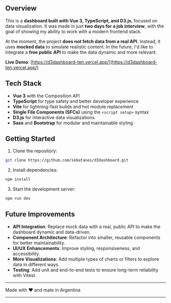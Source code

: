 
## Overview

This is a **dashboard built with Vue 3, TypeScript, and D3.js**, focused on data visualization. It was made in just **two days for a job interview**, with the goal of showing my ability to work with a modern frontend stack.

At the moment, the project **does not fetch data from a real API**. Instead, it uses **mocked data** to simulate realistic content. In the future, I'd like to integrate a **free public API** to make the data dynamic and more relevant.

**Live Demo**: [https://d3dashboard-ten.vercel.app/](https://d3dashboard-ten.vercel.app/)


## Tech Stack

* **Vue 3** with the Composition API
* **TypeScript** for type safety and better developer experience
* **Vite** for lightning-fast builds and hot module replacement
* **Single File Components (SFCs)** using the `<script setup>` syntax
* **D3.js** for interactive data visualizations
* **Sass** and **Bootstrap** for modular and maintainable styling

## Getting Started

1. Clone the repository:

```bash
git clone https://github.com/sebatanes/d3dashboard.git
```

2. Install dependencies:

```bash
npm install
```

3. Start the development server:

```bash
npm run dev
```

## Future Improvements

* **API Integration**: Replace mock data with a real, public API to make the dashboard dynamic and data-driven.
* **Component Architecture**: Refactor into smaller, reusable components for better maintainability.
* **UI/UX Enhancements**: Improve styling, responsiveness, and accessibility.
* **More Visualizations**: Add multiple types of charts or filters to explore data in different ways.
* **Testing**: Add unit and end-to-end tests to ensure long-term reliability with Vitest.

---

Made with ❤️ and mate in Argentina

---